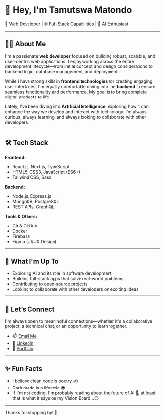 # 👋 Hey, I'm Tamutswa Matondo

🚀 Web Developer | 🌐 Full-Stack Capabilities | 🤖 AI Enthusiast

---

## 👨‍💻 About Me

I'm a passionate **web developer** focused on building robust, scalable, and user-centric web applications. I enjoy working across the entire development lifecycle—from initial concept and design considerations to backend logic, database management, and deployment.

While I have strong skills in **frontend technologies** for creating engaging user interfaces, I'm equally comfortable diving into the **backend** to ensure seamless functionality and performance. My goal is to bring complete digital products to life.

Lately, I've been diving into **Artificial Intelligence**, exploring how it can enhance the way we develop and interact with technology. I’m always curious, always learning, and always looking to collaborate with other developers.

---

## 🛠 Tech Stack

**Frontend:**
- React.js, Next.js, TypeScript
- HTML5, CSS3, JavaScript (ES6+)
- Tailwind CSS, Sass

**Backend:**
- Node.js, Express.js
- MongoDB, PostgreSQL
- REST APIs, GraphQL

**Tools & Others:**
- Git & GitHub
- Docker
- Firebase
- Figma (UI/UX Design)

---

## 🔭 What I'm Up To

- Exploring AI and its role in software development
- Building full-stack apps that solve real-world problems
- Contributing to open-source projects
- Looking to collaborate with other developers on exciting ideas

---

## 🤝 Let’s Connect

I'm always open to meaningful connections—whether it's a collaborative project, a technical chat, or an opportunity to learn together.

- 📫 [Email Me](mailto:tamutswa.matondo04@gmail.com)
- 💼 [LinkedIn](https://www.linkedin.com/in/tamutswa-matondo-93075a35b/)
- 🧠 [Portfolio](https://tamutswa.github.io)

---

## ✨ Fun Facts

- I believe clean code is poetry ✍️
- Dark mode is a lifestyle 😎
- If I'm not coding, I'm probably reading about the future of AI 🚀, at least that is what it says on my Vision Board...😏

---

Thanks for stopping by! 🌟
